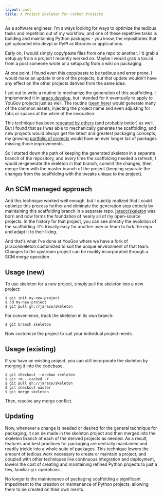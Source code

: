 ```yaml
---
layout: post
title: A Project Skeleton for Python Projects
---
```


As a software engineer, I'm always looking for ways to optimize the tedious tasks and repetition out of my workflow, and one of these repetitive tasks is building and maintaining Python packages - you know, the repositories that get uploaded into devpi or PyPI as libraries or applications.

Early on, I would simply copy/paste files from one repo to another. I'd grab a setup.py from a project I recently worked on. Maybe I would grab a tox.ini from a post someone wrote or a setup.cfg from a wiki on packaging.

At one point, I found even this copy/paste to be tedious and error prone. I would make an update in one of the projects, but that update wouldn't have any effect on the other projects derived from the same idea.

I set out to write a routine to mechanize the generation of this scaffolding. I implemented it in [jaraco.develop](https://pypi.org/project/jaraco.develop), but intended for it eventually to apply to YouGov projects just as well. The routine ([seen here](https://github.com/jaraco/jaraco.develop/blob/3.0/jaraco/develop/namespace.py#L50-L117)) would generate many of the common assets, injecting the project name and even adjusting for tabs or spaces at the whim of the invocation.

This technique has been [repeated by others](https://pypi.org/project/cookiecutter/) (and probably better) as well. But I found that as I was able to mechanically generate the scaffolding, and new projects would always get the latest and greatest packaging concepts, my growing [portfolio of projects](https://pypi.org/user/jaraco/) would have an ever longer tail of packages missing those improvements.

So I started down the path of keeping the generated skeleton in a separate branch of the repository, and every time the scaffolding needed a refresh, I would re-generate the skeleton in that branch, commit the changes, then merge them with the master branch of the project (keeping separate the changes from the scaffolding with the tweaks unique to the project).

## An SCM managed approach

And this technique worked well enough, but I quickly realized that I could optimize this process further and eliminate the generation step entirely by maintaining this scaffolding branch in a separate repo. [jaraco/skeleton](https://github.com/jaraco/skeleton) was born and now forms the foundation of nearly all of my open-source projects. In the history for that project, you can see directly the evolution of the scaffolding. It's trivially easy for another user or team to fork the repo and adapt it to their liking.

And that's what I've done at YouGov where we have a fork of jaraco/skeleton customized to suit the unique environment of that team. Changes to the upstream project can be readily incorporated through a SCM _merge_ operation.

## Usage (new)

To use skeleton for a new project, simply pull the skeleton into a new project:

    $ git init my-new-project
    $ cd my-new-project
    $ git pull gh://jaraco/skeleton

For convenience, track the skeleton in its own branch:

    $ git branch skeleton

Now customize the project to suit your individual project needs.

## Usage (existing)

If you have an existing project, you can still incorporate the skeleton by merging it into the codebase.

    $ git checkout --orphan skeleton
    $ git rm --cached -r .
    $ git pull gh://jaraco/skeleton
    $ git checkout master
    $ git merge skeleton

Then, resolve any merge conflict.

## Updating

Now, whenever a change is needed or desired for the general technique for packaging, it can be made in the skeleton project and then merged into the skeleton branch of each of the derived projects as needed. As a result, features and best practices for packaging are centrally maintained and readily trickle into a whole suite of packages. This technique lowers the amount of tedious work necessary to create or maintain a project, and coupled with other techniques like continuous integration and deployment, lowers the cost of creating and maintaining refined Python projects to just a few, familiar `git` operations.

No longer is the maintenance of packaging scaffolding a significant impediment to the creation or maintenance of Python projects, allowing them to be created on their own merits.
